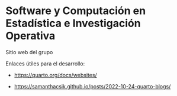# Software y Computación en Estadística e Investigación Operativa

Sitio web del grupo

Enlaces útiles para el desarrollo:

- https://quarto.org/docs/websites/

- https://samanthacsik.github.io/posts/2022-10-24-quarto-blogs/

